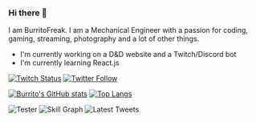 ### Hi there 👋

I am BurritoFreak. I am a Mechanical Engineer with a passion for coding, gaming, streaming, photography and a lot of other things.

- I'm currently working on a D&D website and a Twitch/Discord bot
- I'm currently learning React.js

[![Twitch Status](https://img.shields.io/twitch/status/BurritoFreak?label=BurritoFreak&logo=Twitch)][ttv]
[![Twitter Follow](https://img.shields.io/twitter/follow/burritofreak1?logo=Twitter&style=flat)][Twitter]

[![Burrito's GitHub stats](https://github-readme-stats.vercel.app/api?username=BurritoFreak&show_icons=true&theme=dark&hide_border=true)][Git]
[![Top Langs](https://github-readme-stats.vercel.app/api/top-langs/?username=BurritoFreak&langs_count=3&border_radius=10&theme=dark&hide_border=true)][Git]

![Tester](https://cr-ss-service.azurewebsites.net/api/ScreenShot?widget=activity&username=burritofreak)
![Skill Graph](https://cr-skills-chart-widget.azurewebsites.net/api/api?username=burritofreak&bg=#000)
![Latest Tweets](https://github-readme-twitter.gazf.vercel.app/api?id=burritofreak1&layout=wide&show_border=off)



[Git]:https://github.com/BurritoFreak
[Twitter]:https://twitter.com/burritofreak1
[ttv]:https://twitch.tv/BurritoFreak
<!--
**BurritoFreak/BurritoFreak** is a ✨ _special_ ✨ repository because its `README.md` (this file) appears on your GitHub profile.

Here are some ideas to get you started:

- 🔭 I’m currently working on ...
- 🌱 I’m currently learning ...
- 👯 I’m looking to collaborate on ...
- 🤔 I’m looking for help with ...
- 💬 Ask me about ...
- 📫 How to reach me: ...
- 😄 Pronouns: ...
- ⚡ Fun fact: ...
-->
